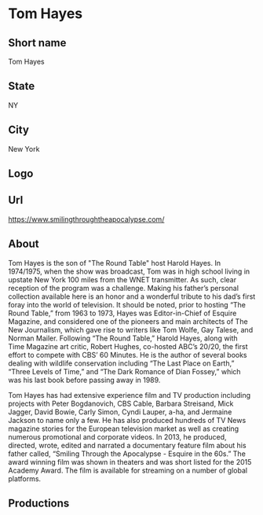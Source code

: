# Tom Hayes

## Short name

Tom Hayes

## State

NY

## City

New York

## Logo

## Url

https://www.smilingthroughtheapocalypse.com/

## About

Tom Hayes is the son of "The Round Table" host Harold Hayes. In 1974/1975, when the show was broadcast, Tom was in high school living in upstate New York 100 miles from the WNET transmitter. As such, clear reception of the program was a challenge.  Making his father’s personal collection available here is an honor and a wonderful tribute to his dad’s first foray into the world of television.  It should be noted, prior to hosting “The Round Table,” from 1963 to 1973, Hayes was Editor-in-Chief of Esquire Magazine, and considered one of the pioneers and main architects of The New Journalism, which gave rise to writers like Tom Wolfe, Gay Talese, and Norman Mailer.  Following “The Round Table,” Harold Hayes, along with Time Magazine art critic, Robert Hughes, co-hosted ABC’s 20/20, the first effort to compete with CBS’ 60 Minutes.  He is the author of several books dealing with wildlife conservation including “The Last Place on Earth,” “Three Levels of Time,” and “The Dark Romance of Dian Fossey,”  which was his last book before passing away in 1989.

Tom Hayes has had extensive experience film and TV production including projects with Peter Bogdanovich, CBS Cable, Barbara Streisand, Mick Jagger, David Bowie, Carly Simon, Cyndi Lauper, a-ha, and Jermaine Jackson to name only a few.  He has also produced hundreds of TV News magazine stories for the European television market as well as creating numerous promotional and corporate videos.  In 2013, he produced, directed, wrote, edited and narrated a documentary feature film about his father called,  “Smiling Through the Apocalypse - Esquire in the 60s.” The  award winning film was shown in theaters and was short listed for the 2015 Academy Award.  The film is available for streaming on a number of global platforms. 

## Productions
